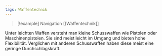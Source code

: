 ```yaml
---
tags: Waffentechnik
---
```

> [!example] Navigation 
>  [[Waffentechnik]]

Unter leichten Waffen versteht man kleine Schusswaffen wie Pistolen oder Maschinenpistolen. Sie sind meist leicht im Umgang und bieten hohe Flexibilität. Verglichen mit anderen Schusswaffen haben diese meist eine geringe Durchschlagskraft.